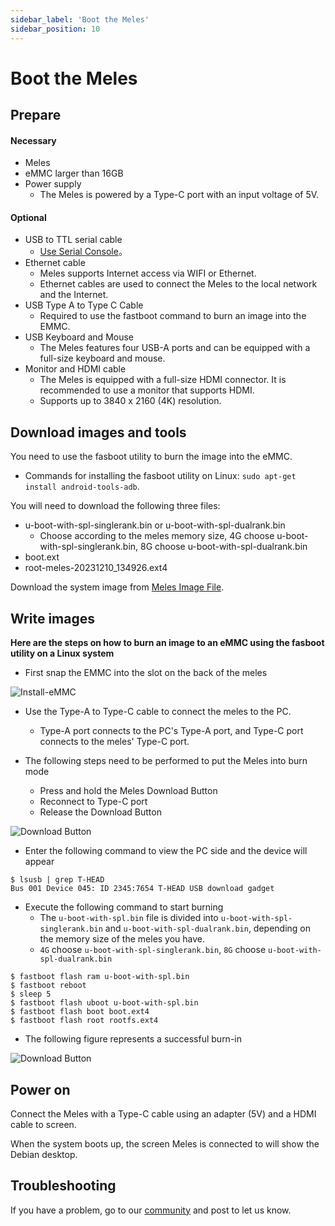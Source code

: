 ```yaml
---
sidebar_label: 'Boot the Meles'
sidebar_position: 10
---
```


# Boot the Meles

## Prepare

#### Necessary

- Meles
- eMMC larger than 16GB
- Power supply
  - The Meles is powered by a Type-C port with an input voltage of 5V.
 
#### Optional
- USB to TTL serial cable
  - [Use Serial Console](./setup.md)。
- Ethernet cable
  - Meles supports Internet access via WIFI or Ethernet.
  - Ethernet cables are used to connect the Meles to the local network and the Internet.
- USB Type A to Type C Cable
  - Required to use the fastboot command to burn an image into the EMMC.
- USB Keyboard and Mouse
  - The Meles features four USB-A ports and can be equipped with a full-size keyboard and mouse.
- Monitor and HDMI cable
  - The Meles is equipped with a full-size HDMI connector. It is recommended to use a monitor that supports HDMI.
  - Supports up to 3840 x 2160 (4K) resolution.

## Download images and tools

You need to use the fasboot utility to burn the image into the eMMC.

- Commands for installing the fasboot utility on Linux: `sudo apt-get install android-tools-adb`.

You will need to download the following three files:

- u-boot-with-spl-singlerank.bin or u-boot-with-spl-dualrank.bin
  - Choose according to the meles memory size, 4G choose u-boot-with-spl-singlerank.bin, 8G choose u-boot-with-spl-dualrank.bin
- boot.ext
- root-meles-20231210_134926.ext4

Download the system image from [Meles Image File](https://github.com/milkv-meles/meles-images/releases/tag/v1.0.0).

## Write images

**Here are the steps on how to burn an image to an eMMC using the fasboot utility on a Linux system**

- First snap the EMMC into the slot on the back of the meles

![Install-eMMC](/docs/meles/Install-emmc.webp)

- Use the Type-A to Type-C cable to connect the meles to the PC.
  - Type-A port connects to the PC's Type-A port, and Type-C port connects to the meles' Type-C port.

- The following steps need to be performed to put the Meles into burn mode
  - Press and hold the Meles Download Button
  - Reconnect to Type-C port
  - Release the Download Button

![Download Button](/docs/meles/DownloadButton.webp)

- Enter the following command to view the PC side and the device will appear
```
$ lsusb | grep T-HEAD
Bus 001 Device 045: ID 2345:7654 T-HEAD USB download gadget
```

- Execute the following command to start burning
  - The `u-boot-with-spl.bin` file is divided into `u-boot-with-spl-singlerank.bin` and `u-boot-with-spl-dualrank.bin`, depending on the memory size of the meles you have.
  - `4G` choose `u-boot-with-spl-singlerank.bin`, `8G` choose `u-boot-with-spl-dualrank.bin`
```
$ fastboot flash ram u-boot-with-spl.bin
$ fastboot reboot
$ sleep 5
$ fastboot flash uboot u-boot-with-spl.bin
$ fastboot flash boot boot.ext4
$ fastboot flash root rootfs.ext4
```

- The following figure represents a successful burn-in

![Download Button](/docs/meles/DownloadButton.webp)

## Power on

Connect the Meles with a Type-C cable using an adapter (5V) and a HDMI cable to screen.

When the system boots up, the screen Meles is connected to will show the Debian desktop.

## Troubleshooting

If you have a problem, go to our [community](https://community.milkv.io/) and post to let us know.
